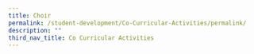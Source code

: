 ```yaml
---
title: Choir
permalink: /student-development/Co-Curricular-Activities/permalink/
description: ""
third_nav_title: Co Curricular Activities
---
```

